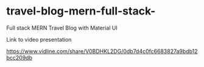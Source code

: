 # travel-blog-mern-full-stack-

Full stack MERN Travel Blog with Material UI

Link to video presentation

https://www.vidline.com/share/V0BDHKL2DG/0db7d4c0fc6683827a9bdb12bcc209db
